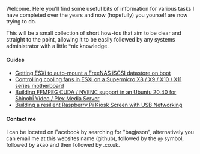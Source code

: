 Welcome. Here you'll find some useful bits of information for various tasks I have completed over the years and now (hopefully) you yourself are now trying to do.

This will be a small collection of short how-tos that aim to be clear and straight to the point, allowing it to be easily followed by any systems administrator with a little *nix knowledge.

#### Guides

* [Getting ESXi to auto-mount a FreeNAS iSCSI datastore on boot](guides/esxi-freenas.md)
* [Controlling cooling fans in ESXi on a Supermicro X8 / X9 / X10 / X11 series motherboard](https://github.com/jasongaunt/Supermicro-Fan-Control)
* [Building FFMPEG CUDA / NVENC support in an Ubuntu 20.40 for Shinobi Video / Plex Media Server](guides/ubuntu-2004-cuda-ffmpeg.md)
* [Building a resilient Raspberry Pi Kiosk Screen with USB Networking](guides/raspberry-pi-usb-kiosk.md)

#### Contact me

I can be located on Facebook by searching for "bagjason", alternatively you can email me at this websites name (github), followed by the @ symbol, followed by akao and then followed by .co.uk.
